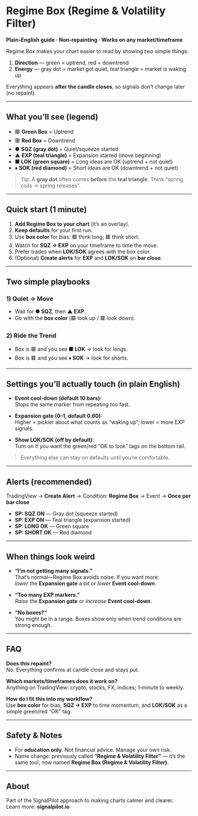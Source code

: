 # Regime Box (Regime & Volatility Filter)
**Plain‑English guide · Non‑repainting · Works on any market/timeframe**

Regime Box makes your chart easier to read by showing two simple things:

1) **Direction** — green = uptrend, red = downtrend  
2) **Energy** — gray dot = market got quiet, teal triangle = market is waking up

Everything appears **after the candle closes**, so signals don’t change later (no repaint).

---

## What you’ll see (legend)

- 🟩 **Green Box** = Uptrend  
- 🟥 **Red Box** = Downtrend  
- ● **SQZ (gray dot)** = Quiet/squeeze started  
- ▲ **EXP (teal triangle)** = Expansion started (move beginning)  
- ■ **LOK (green square)** = Long ideas are OK (uptrend + not quiet)  
- ♦ **SOK (red diamond)** = Short ideas are OK (downtrend + not quiet)

> Tip: A **gray dot** often comes **before** the **teal triangle**. Think “spring coils → spring releases”.

---

## Quick start (1 minute)

1. **Add Regime Box to your chart** (it’s an overlay).
2. **Keep defaults** for your first run.
3. Use **box color** for bias: 🟩 think long; 🟥 think short.
4. Watch for **SQZ → EXP** on your timeframe to time the move.
5. Prefer trades when **LOK/SOK** agrees with the box color.
6. (Optional) **Create alerts** for **EXP** and **LOK/SOK** on **bar close**.

---

## Two simple playbooks

### 1) Quiet → Move
- Wait for **● SQZ**, then **▲ EXP**.  
- Go with the **box color** (🟩 look up / 🟥 look down).

### 2) Ride the Trend
- Box is 🟩 and you see **■ LOK** → look for longs.  
- Box is 🟥 and you see **♦ SOK** → look for shorts.

---

## Settings you’ll actually touch (in plain English)

- **Event cool‑down (default 10 bars):**  
  Stops the same marker from repeating too fast.

- **Expansion gate (0–1, default 0.60):**  
  Higher = pickier about what counts as “waking up”; lower = more EXP signals.

- **Show LOK/SOK (off by default):**  
  Turn on if you want the green/red “OK to look” tags on the bottom rail.

> Everything else can stay on defaults until you’re comfortable.

---

## Alerts (recommended)

TradingView → **Create Alert** → Condition: **Regime Box** → Event → **Once per bar close**

- **SP: SQZ ON** — Gray dot (squeeze started)  
- **SP: EXP ON** — Teal triangle (expansion started)  
- **SP: LONG OK** — Green square  
- **SP: SHORT OK** — Red diamond

---

## When things look weird

- **“I’m not getting many signals.”**  
  That’s normal—Regime Box avoids noise. If you want more:  
  *lower* the **Expansion gate** a bit or *lower* **Event cool‑down**.

- **“Too many EXP markers.”**  
  *Raise* the **Expansion gate** or *increase* **Event cool‑down**.

- **“No boxes?”**  
  You might be in a range. Boxes show only when trend conditions are strong enough.

---

## FAQ

**Does this repaint?**  
No. Everything confirms at candle close and stays put.

**Which markets/timeframes does it work on?**  
Anything on TradingView: crypto, stocks, FX, indices; 1‑minute to weekly.

**How do I fit this into my workflow?**  
Use **box color** for bias, **SQZ → EXP** to time momentum, and **LOK/SOK** as a simple green/red “OK” tag.

---

## Safety & Notes

- For **education only**. Not financial advice. Manage your own risk.  
- Name change: previously called **“Regime & Volatility Filter”** — it’s the same tool, now named **Regime Box (Regime & Volatility Filter)**.

---

## About

Part of the SignalPilot approach to making charts calmer and clearer.  
Learn more: **signalpilot.io**

